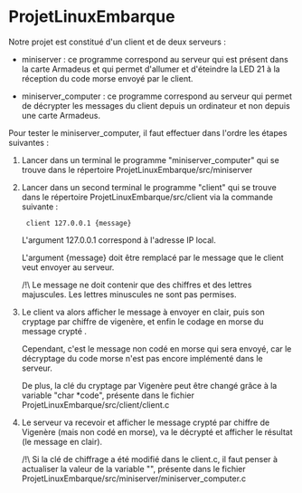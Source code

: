 # ProjetLinuxEmbarque

Notre projet est constitué d'un client et de deux serveurs :

- miniserver : ce programme correspond au serveur qui est présent dans la carte Armadeus et qui permet d'allumer et d'éteindre la LED 21 à la réception du code morse envoyé par le client.
               
- miniserver_computer : ce programme correspond au serveur qui permet de décrypter les messages du client depuis un ordinateur et non depuis une carte Armadeus.


Pour tester le miniserver_computer, il faut effectuer dans l'ordre les étapes suivantes :

1. Lancer dans un terminal le programme "miniserver_computer" qui se trouve dans le répertoire ProjetLinuxEmbarque/src/miniserver

2. Lancer dans un second terminal le programme "client" qui se trouve dans le répertoire ProjetLinuxEmbarque/src/client via la commande suivante :
   
        client 127.0.0.1 {message}
     
   L'argument 127.0.0.1 correspond à l'adresse IP local.
   
   L'argument {message} doit être remplacé par le message que le client veut envoyer au serveur.
   
   /!\ Le message ne doit contenir que des chiffres et des lettres majuscules. Les lettres minuscules ne sont pas permises.
     
3. Le client va alors afficher le message à envoyer en clair, puis son cryptage par chiffre de vigenère, et enfin le codage en morse du message crypté .

   Cependant, c'est le message non codé en morse qui sera envoyé, car le décryptage du code morse n'est pas encore implémenté dans le serveur.
   
   De plus, la clé du cryptage par Vigenère peut être changé grâce à la variable "char *code", présente dans le fichier ProjetLinuxEmbarque/src/client/client.c
   
4. Le serveur va recevoir et afficher le message crypté par chiffre de Vigenère (mais non codé en morse), va le décrypté et afficher le résultat (le message en clair).

     /!\ Si la clé de chiffrage a été modifié dans le client.c, il faut penser à actualiser la valeur de la variable "", présente dans le fichier ProjetLinuxEmbarque/src/miniserver/miniserver_computer.c
   
